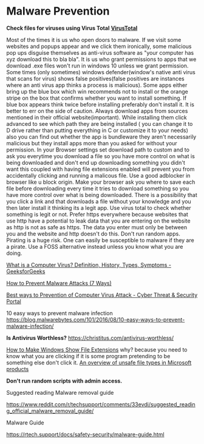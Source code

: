 # Malware Prevention

**Check files for viruses using Virus Total** **[VirusTotal](https://www.virustotal.com/gui/ "https://www.virustotal.com/gui/")**

Most of the times it is us who open doors to malware. If we visit some websites and popups appear and we click them ironically, some malicious pop ups disguise themselves as anti-virus software as "your computer has xyz download this to bla bla". It is us who grant permissions to apps that we download .exe files won't run in windows 10 unless we grant permission. Some times (only sometimes) windows defender(window's native anti virus that scans for virus) shows false positives(false positives are instances where an anti virus app thinks a process is malicious). Some apps either bring up the blue box which win recommends not to install or the orange stripe on the box that confirms whether you want to install something. If blue box appears think twice before installing preferably don't install it. It is better to err on the side of caution.
Always download apps from sources mentioned in their official website(important). 
While installing them click advanced to see which path they are being installed ( you can change it to D drive rather than putting everything in C or customize it to your needs) also you can find out whether the app is bundleware they aren't necessarily malicious but they install apps more than you asked for without your permission. In your Browser settings set download path to custom and to ask you everytime you download a file so you have more control on what is being downloaded and don't end up downloading something you didn't want this coupled with having file extensions enabled will prevent you from accidentally clicking and running a malicous file.
Use a good adblocker in browser like u block origin. Make your browser ask you where to save each file before downloading every time it tries to download something so you have more control over what is being downloaded. There is a possibility that you click a link and that downloads a file without your knowledge and you then later install it thinking its a legit app. 
Use virus total to check whether something is legit or not. 
Prefer https everywhere because websites that use http have a potential to leak data that you are entering on the website as http is not as safe as https. The data you enter must only be between you and the website and http doesn't do this. 
Don't run random apps. Pirating is a huge risk. One can easily be susceptible to malware if they are a pirate. Use a FOSS alternative instead unless you know what you are doing.

[What is a Computer Virus? Definition, History, Types, Symptoms - GeeksforGeeks](https://www.geeksforgeeks.org/what-is-a-computer-virus-definition-history-types-symptoms/ "https://www.geeksforgeeks.org/what-is-a-computer-virus-definition-history-types-symptoms/") 

[How to Prevent Malware Attacks (7 Ways)](https://cheapsslsecurity.com/blog/how-to-prevent-malware-attacks/) 

[Best ways to Prevention of Computer Virus Attack - Cyber Threat &amp; Security Portal](https://cyberthreatportal.com/prevention-of-computer-virus-attack/ "https://cyberthreatportal.com/prevention-of-computer-virus-attack/") 

10 easy ways to prevent malware infection https://blog.malwarebytes.com/101/2016/08/10-easy-ways-to-prevent-malware-infection/ 

**Is Antivirus Worthless?** https://christitus.com/antivirus-worthless/ 

[How to Make Windows Show File Extensions](https://www.howtogeek.com/205086/beginner-how-to-make-windows-show-file-extensions/ "https://www.howtogeek.com/205086/beginner-how-to-make-windows-show-file-extensions/") why? because you need to know what you are clicking if it is some program pretending to be something else don't click it. [An overview of unsafe file types in Microsoft products](https://support.microsoft.com/en-us/topic/an-overview-of-unsafe-file-types-in-microsoft-products-266a9bd3-50d7-d65a-8fe0-ec4e486c3a14 "https://support.microsoft.com/en-us/topic/an-overview-of-unsafe-file-types-in-microsoft-products-266a9bd3-50d7-d65a-8fe0-ec4e486c3a14") 

**Don't run random scripts with admin access.**

Suggested reading Malware removal guide 

https://www.reddit.com/r/techsupport/comments/33evdi/suggested_reading_official_malware_removal_guide/ 

Malware Guide

https://rtech.support/docs/safety-security/malware-guide.html
